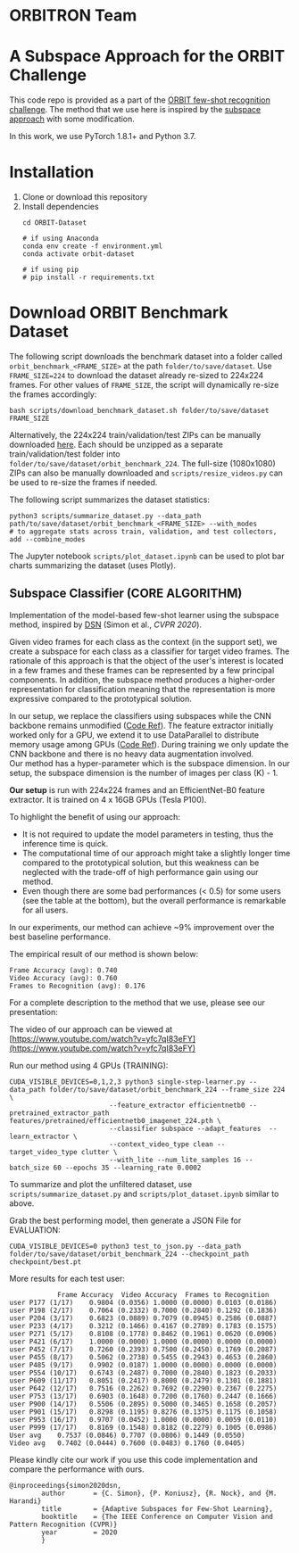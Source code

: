 # ORBITRON Team
# A Subspace Approach for the ORBIT Challenge

This code repo is provided as a part of the [ORBIT few-shot recognition challenge](https://eval.ai/web/challenges/challenge-page/1438/leaderboard/3580).
The method that we use here is inspired by the [subspace approach](https://github.com/chrysts/dsn_fewshot) with some modification.

In this work, we use PyTorch 1.8.1+ and Python 3.7.

# Installation

1. Clone or download this repository
2. Install dependencies
   ```
   cd ORBIT-Dataset

   # if using Anaconda
   conda env create -f environment.yml
   conda activate orbit-dataset

   # if using pip
   # pip install -r requirements.txt
   ```


# Download ORBIT Benchmark Dataset


The following script downloads the benchmark dataset into a folder called `orbit_benchmark_<FRAME_SIZE>` at the path `folder/to/save/dataset`. Use `FRAME_SIZE=224` to download the dataset already re-sized to 224x224 frames. For other values of `FRAME_SIZE`, the script will dynamically re-size the frames accordingly:
```
bash scripts/download_benchmark_dataset.sh folder/to/save/dataset FRAME_SIZE
```

Alternatively, the 224x224 train/validation/test ZIPs can be manually downloaded [here](https://city.figshare.com/articles/dataset/_/14294597). Each should be unzipped as a separate train/validation/test folder into `folder/to/save/dataset/orbit_benchmark_224`. The full-size (1080x1080) ZIPs can also be manually downloaded and `scripts/resize_videos.py` can be used to re-size the frames if needed.
   
The following script summarizes the dataset statistics:
```
python3 scripts/summarize_dataset.py --data_path path/to/save/dataset/orbit_benchmark_<FRAME_SIZE> --with_modes 
# to aggregate stats across train, validation, and test collectors, add --combine_modes
```
The Jupyter notebook `scripts/plot_dataset.ipynb` can be used to plot bar charts summarizing the dataset (uses Plotly).



## Subspace Classifier (CORE ALGORITHM)
Implementation of the model-based few-shot learner using the subspace method, inspired by [DSN](https://openaccess.thecvf.com/content_CVPR_2020/html/Simon_Adaptive_Subspaces_for_Few-Shot_Learning_CVPR_2020_paper.html) (Simon et al., _CVPR 2020_). 

Given video frames for each class as the context (in the support set), we create a subspace for each class as a classifier for target video frames. The rationale of this approach is that the object of the user's interest is located in a few frames and these frames can be represented by a few principal components. In addition, the subspace method produces a higher-order representation for classification meaning that the representation is more expressive compared to the prototypical solution.

In our setup, we replace the classifiers using subspaces while the CNN backbone remains unmodified ([Code Ref](https://github.com/chrysts/ORBITRON_Team_ORBIT_Challenge/blob/main/models/classifiers.py#L249)). 
The feature extractor initially worked only for a GPU, we extend it to use DataParallel to distribute memory usage among GPUs ([Code Ref](https://github.com/chrysts/ORBITRON_Team_ORBIT_Challenge/blob/main/models/few_shot_recognisers.py#L74)).
During training we only update the CNN backbone and there is no heavy data augmentation involved.  
Our method has a hyper-parameter which is the subspace dimension. In our setup, the subspace dimension is the number of images per class (K) - 1.

**Our setup** is run with 224x224 frames and an EfficientNet-B0 feature extractor. It is trained on 4 x 16GB GPUs (Tesla P100).

To highlight the benefit of using our approach:
- It is not required to update the model parameters in testing, thus the inference time is quick.
- The computational time of our approach might take a slightly longer time compared to the prototypical solution, but this weakness can be neglected with the trade-off of high performance gain using our method. 
- Even though there are some bad performances (< 0.5) for some users (see the table at the bottom), but the overall performance is remarkable for all users.

In our experiments, our method can achieve ~9% improvement over the best baseline performance. 

The empirical result of our method is shown below:

```
Frame Accuracy (avg): 0.740
Video Accuracy (avg): 0.760
Frames to Recognition (avg): 0.176
```

For a complete description to the method that we use, please see our presentation:

The video of our approach can be viewed at [https://www.youtube.com/watch?v=yfc7qI83eFY](https://www.youtube.com/watch?v=yfc7qI83eFY)


Run our method using 4 GPUs (TRAINING):
```
CUDA_VISIBLE_DEVICES=0,1,2,3 python3 single-step-learner.py --data_path folder/to/save/dataset/orbit_benchmark_224 --frame_size 224 \
                         --feature_extractor efficientnetb0 --pretrained_extractor_path features/pretrained/efficientnetb0_imagenet_224.pth \
                         --classifier subspace --adapt_features  --learn_extractor \
                         --context_video_type clean --target_video_type clutter \
                         --with_lite --num_lite_samples 16 --batch_size 60 --epochs 35 --learning_rate 0.0002 
```

To summarize and plot the unfiltered dataset, use `scripts/summarize_dataset.py` and `scripts/plot_dataset.ipynb` similar to above.

Grab the best performing model, then generate a JSON File for EVALUATION:
```
CUDA_VISIBLE_DEVICES=0 python3 test_to_json.py --data_path folder/to/save/dataset/orbit_benchmark_224 --checkpoint_path checkpoint/best.pt 
```


More results for each test user:

```
         	Frame Accuracy	Video Accuracy	Frames to Recognition
user P177 (1/17)	0.9804 (0.0356)	1.0000 (0.0000)	0.0103 (0.0186)
user P198 (2/17)	0.7064 (0.2332)	0.7000 (0.2840)	0.1292 (0.1836)
user P204 (3/17)	0.6823 (0.0889)	0.7079 (0.0945)	0.2586 (0.0887)
user P233 (4/17)	0.3212 (0.1466)	0.4167 (0.2789)	0.1783 (0.1575)
user P271 (5/17)	0.8108 (0.1778)	0.8462 (0.1961)	0.0620 (0.0906)
user P421 (6/17)	1.0000 (0.0000)	1.0000 (0.0000)	0.0000 (0.0000)
user P452 (7/17)	0.7260 (0.2393)	0.7500 (0.2450)	0.1769 (0.2087)
user P455 (8/17)	0.5062 (0.2738)	0.5455 (0.2943)	0.4653 (0.2860)
user P485 (9/17)	0.9902 (0.0187)	1.0000 (0.0000)	0.0000 (0.0000)
user P554 (10/17)	0.6743 (0.2487)	0.7000 (0.2840)	0.1823 (0.2033)
user P609 (11/17)	0.8051 (0.2417)	0.8000 (0.2479)	0.1301 (0.1881)
user P642 (12/17)	0.7516 (0.2262)	0.7692 (0.2290)	0.2367 (0.2275)
user P753 (13/17)	0.6903 (0.1648)	0.7200 (0.1760)	0.2447 (0.1666)
user P900 (14/17)	0.5506 (0.2895)	0.5000 (0.3465)	0.1658 (0.2057)
user P901 (15/17)	0.8298 (0.1195)	0.8276 (0.1375)	0.1175 (0.1058)
user P953 (16/17)	0.9707 (0.0452)	1.0000 (0.0000)	0.0059 (0.0110)
user P999 (17/17)	0.8169 (0.1548)	0.8182 (0.2279)	0.1005 (0.0986)
User avg	0.7537 (0.0846)	0.7707 (0.0806)	0.1449 (0.0550)
Video avg	0.7402 (0.0444)	0.7600 (0.0483)	0.1760 (0.0405)

```

Please kindly cite our work if you use this code implementation and compare the performance with ours.

```
@inproceedings{simon2020dsn,
        author       = {C. Simon}, {P. Koniusz}, {R. Nock}, and {M. Harandi}
        title        = {Adaptive Subspaces for Few-Shot Learning},
        booktitle    = {The IEEE Conference on Computer Vision and Pattern Recognition (CVPR)}
        year         = 2020
        }
```        
